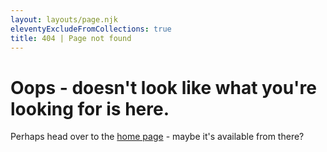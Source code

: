 ```yaml
---
layout: layouts/page.njk
eleventyExcludeFromCollections: true
title: 404 | Page not found
---
```

# Oops - doesn't look like what you're looking for is here.

Perhaps head over to the <a href="/">home page</a> - maybe it's available from there?

